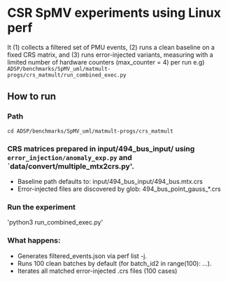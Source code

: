 # CSR SpMV experiments using Linux perf

It (1) collects a filtered set of PMU events, (2) runs a clean baseline on a fixed CRS matrix, and (3) runs error-injected variants, measuring with a limited number of hardware counters (max_counter = 4) per run
e.g) `ADSP/benchmarks/SpMV_uml/matmult-progs/crs_matmult/run_combined_exec.py`


## How to run
### Path
`cd ADSP/benchmarks/SpMV_uml/matmult-progs/crs_matmult`
### CRS matrices prepared in input/494_bus_input/ using `error_injection/anomaly_exp.py` and `data/convert/multiple_mtx2crs.py'.
- Baseline path defaults to: input/494_bus_input/494_bus.mtx.crs
- Error-injected files are discovered by glob: 494_bus_point_gauss_*.crs
### Run the experiment
'python3 run_combined_exec.py'

### What happens:
- Generates filtered_events.json via perf list -j.
- Runs 100 clean batches by default (for batch_id2 in range(100): ...).
- Iterates all matched error-injected .crs files (100 cases)



